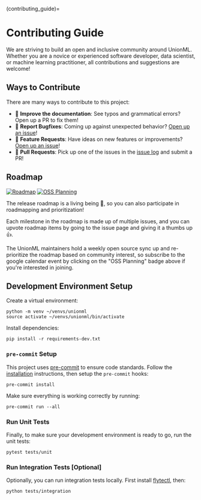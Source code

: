 (contributing_guide)=

# Contributing Guide

We are striving to build an open and inclusive community around UnionML. Whether you are a novice or
experienced software developer, data scientist, or machine learning practitioner, all contributions
and suggestions are welcome!

## Ways to Contribute

There are many ways to contribute to this project:

- 📖 **Improve the documentation**: See typos and grammatical errors? Open up a PR to fix them!
- 🐞 **Report Bugfixes**: Coming up against unexpected behavior? [Open up an issue](https://github.com/unionai-oss/unionml/issues/new)!
- 🙏 **Feature Requests**: Have ideas on new features or improvements? [Open up an issue](https://github.com/unionai-oss/unionml/issues/new)!
- 🔧 **Pull Requests**: Pick up one of the issues in the [issue log](https://github.com/unionai-oss/unionml/issues) and submit a PR!

## Roadmap

[![Roadmap](https://img.shields.io/badge/Project-Roadmap-blueviolet?style=for-the-badge)](https://github.com/orgs/unionai-oss/projects/1/views/4)
[![OSS Planning](https://img.shields.io/badge/Event-OSS_Planning-yellow?style=for-the-badge)](https://app.addevent.com/event/tj14110550/)

The release roadmap is a living being 🌳, so you can also participate in roadmapping and prioritization!

Each milestone in the roadmap is made up of multiple issues, and you can upvote roadmap items by going
to the issue page and giving it a thumbs up 👍.

The UnionML maintainers hold a weekly open source sync up and re-prioritize the roadmap
based on community interest, so subscribe to the google calendar event by clicking on the
"OSS Planning" badge above if you're interested in joining.

## Development Environment Setup

Create a virtual environment:

```
python -m venv ~/venvs/unionml
source activate ~/venvs/unionml/bin/activate
```

Install dependencies:

```
pip install -r requirements-dev.txt
```

### `pre-commit` Setup

This project uses [pre-commit](https://pre-commit.com/) to ensure code standards. Follow the
[installation](https://pre-commit.com/#installation) instructions, then setup the `pre-commit` hooks:

```
pre-commit install
```

Make sure everything is working correctly by running:

```
pre-commit run --all
```

###  Run Unit Tests

Finally, to make sure your development environment is ready to go, run the unit tests:

```
pytest tests/unit
```

### Run Integration Tests [Optional]

Optionally, you can run integration tests locally. First install [flytectl](https://docs.flyte.org/projects/flytectl/en/latest/#installation), then:

```
python tests/integration
```
